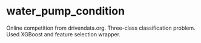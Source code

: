 # water_pump_condition

Online competition from drivendata.org. Three-class classification problem. Used XGBoost and feature selection wrapper.
